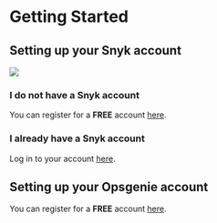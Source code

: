 # Getting Started

## Setting up your Snyk account

![](https://partner-workshop-assets.s3.us-east-2.amazonaws.com/snyk-signup.png)

### I do not have a Snyk account

You can register for a **FREE** account [here](https://app.snyk.io/signup/?utm\_medium=Partner\&utm\_source=Atlassian\&utm\_campaign=Bitbucket-cloud-promo-Q1-2020).

### I already have a Snyk account

Log in to your account [here](https://app.snyk.io/login).

## Setting up your Opsgenie account

You can register for a **FREE** account [here](https://www.atlassian.com/software/opsgenie/try).
